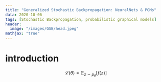 ```yaml
---
title: "Generalized Stochastic Backpropagation: NeuralNets & PGMs"
data: 2020-10-06
tags: [Stochastic Backpropagation, probabilistic graphical models]
header:
  image: "/images/GSB/head.jpeg"
mathjax: "true"
---
```


# introduction

$$ \mathcal{L}(\theta) = \mathbb{E}_{\mathbb{z} \sim p_\theta} \left[ f(\mathbb{z}) \right] $$
